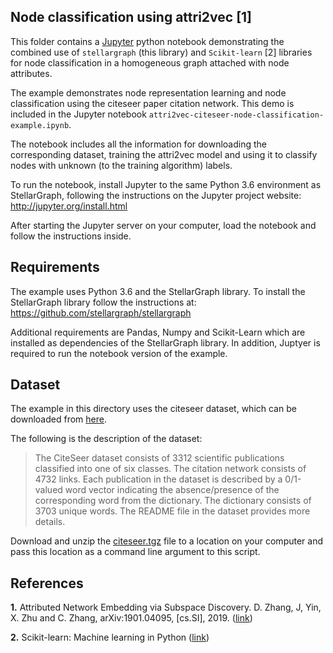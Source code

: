 ## Node classification using attri2vec [1]

This folder contains a [Jupyter](http://jupyter.org/) python notebook demonstrating the combined use of
`stellargraph` (this library) and `Scikit-learn` [2] libraries for node classification in a homogeneous graph
attached with node attributes.

The example demonstrates node representation learning and node classification using the citeseer
paper citation network. This demo is included in the Jupyter notebook
`attri2vec-citeseer-node-classification-example.ipynb`.

The notebook includes all the information for downloading the corresponding dataset, training the attri2vec
model and using it to classify nodes with unknown (to the training algorithm) labels.

To run the notebook, install Jupyter to the same Python 3.6 environment as StellarGraph, following the instructions on
the Jupyter project website: http://jupyter.org/install.html

After starting the Jupyter server on your computer, load the notebook and follow the instructions inside.

## Requirements

The example uses Python 3.6 and the StellarGraph library. To install the StellarGraph library
follow the instructions at: https://github.com/stellargraph/stellargraph

Additional requirements are Pandas, Numpy and Scikit-Learn which are installed as dependencies
of the StellarGraph library. In addition, Juptyer is required to run the notebook version of
the example.

## Dataset

The example in this directory uses the citeseer dataset, which can be downloaded from [here](https://linqs-data.soe.ucsc.edu/public/lbc/citesser.tgz).

The following is the description of the dataset:
> The CiteSeer dataset consists of 3312 scientific publications classified into one of six classes.
> The citation network consists of 4732 links. Each publication in the dataset is described by a
> 0/1-valued word vector indicating the absence/presence of the corresponding word from the dictionary.
> The dictionary consists of 3703 unique words. The README file in the dataset provides more details.

Download and unzip the [citeseer.tgz](https://linqs-data.soe.ucsc.edu/public/lbc/citesser.tgz) file to a location on your
computer and pass this location as a command line argument to this script.

## References

**1.** Attributed Network Embedding via Subspace Discovery. D. Zhang, J, Yin, X. Zhu and C. Zhang, arXiv:1901.04095,
[cs.SI], 2019. ([link](https://arxiv.org/abs/1901.04095))

**2.** Scikit-learn: Machine learning in Python ([link](http://scikit-learn.org/stable/))
